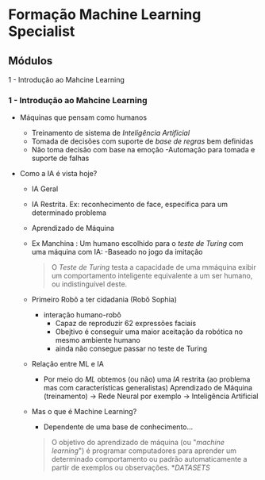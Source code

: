 # Formação Machine Learning Specialist

## Módulos

1 - Introdução ao Mahcine Learning

### 1 - Introdução ao Mahcine Learning

- Máquinas que pensam como humanos
    - Treinamento de sistema de *Inteligência Artificial*
    - Tomada de decisões com suporte de *base de regras* bem definidas
    - Não toma decisão com base na emoção
    -Automação para tomada e suporte de falhas

- Como a IA é vista hoje?
    - IA Geral
    - IA Restrita. Ex: reconhecimento de face, especifica para um determinado problema
    - Aprendizado de Máquina

    - Ex Manchina : Um humano escolhido para o *teste de Turing* com uma máquina com IA:
        -Baseado no jogo da imitação
        >O *Teste de Turing* testa a capacidade de uma mmáquina exibir um comportamento inteligente equivalente a um ser humano, ou indistinguível deste.

    - Primeiro Robô a ter cidadania (Robô Sophia)
        - interação humano-robô
            - Capaz de reproduzir 62 expressões faciais
            - Obejtivo é conseguir uma maior aceitação da robótica no mesmo ambiente humano
            - ainda não consegue passar no teste de Turing

    - Relação entre ML e IA
        - Por meio do *ML* obtemos (ou não) uma *IA* restrita (ao problema mas com características generalistas)
        Aprendizado de Máquina (treinamento) -> Rede Neural por exemplo -> Inteligência Artificial

    - Mas o que é Machine Learning?
        - Dependente de uma base de conhecimento...
        > O objetivo do aprendizado de máquina (ou "*machine learning*") é programar computadores para aprender um determinado comportamento ou padrão automaticamente a partir de exemplos ou observações. **DATASETS*
        